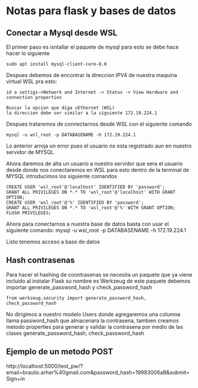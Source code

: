 # Notas para flask y bases de datos

## Conectar a Mysql desde WSL

El primer paso es isntallar el paquete de mysql para esto se debe hace hacer lo siguiente

    sudo apt install mysql-client-core-8.0

Despues debemos de encontrar la direccion IPV4 de nuestra maquina virtual WSL pra esto:

    id a settigs->Network and Internet -> Status -> View Hardware and connection properties

    Buscar la opcion que diga vEthernet (WSL)
    la direccion debe ser similar a la siguiente 172.19.224.1

Despues trataremos de connectarnos desde WSL con el siguiente comando

    mysql -u wsl_root -p DATABASENAME -h 172.19.224.1

Lo anterior arroja un error pues el usuario no esta registrado aun en nuestro servidor  de MYSQL

Ahora daremos de alta un usuario a nuestro servidor que sera el usuario desde donde nos conectaremos en WSL para esto dentro de la terminal de MYSQL introducimos los siguiente comandos

    CREATE USER 'wsl_root'@'localhost' IDENTIFIED BY 'password';
    GRANT ALL PRIVILEGES ON *.* TO 'wsl_root'@'localhost' WITH GRANT OPTION;
    CREATE USER 'wsl_root'@'%' IDENTIFIED BY 'password';
    GRANT ALL PRIVILEGES ON *.* TO 'wsl_root'@'%' WITH GRANT OPTION;
    FLUSH PRIVILEGES;

Ahora para conectarnos a nuestra base de datos basta con usar el siguiente comando:
    mysql -u wsl_root -p DATABASENAME -h 172.19.224.1

Listo tenemos acceso a base de datos

## Hash contrasenas

Para hacer el hashing de coontrasenas se necesita un paquete que ya viene incluido al instalar Flask su nombre es Werkzeug de este paquete debemos importar  generate_password_hash y check_password_hash

    from werkzeug.security import generate_password_hash, check_password_hash

No dirigimos a nuestro modelo Users donde agregaremos una columna llama password_hash que almacenara la contrasena, tambien creamos metodo properties para generar y validar la contrasena por medio de las clases generate_password_hash, check_password_hash

## Ejemplo de un metodo POST

http://localhost:5000/test_pw/?email=braulio.arher%40gmail.com&password_hash=19983006aB&submit=Sign+in